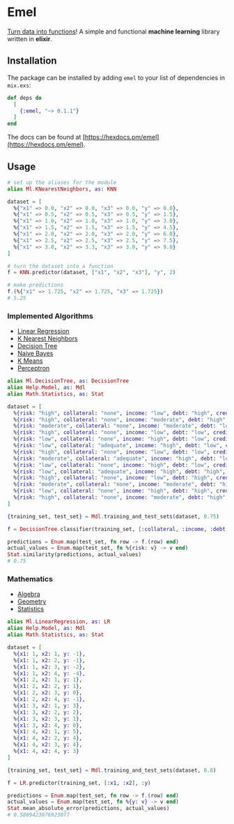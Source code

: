 # Emel

[Turn data into functions](https://github.com/mrdimosthenis/emel)! A simple and functional **machine learning** library written in **elixir**.

## Installation

The package can be installed by adding `emel` to your list of dependencies in `mix.exs`:

```elixir
def deps do
  [
    {:emel, "~> 0.1.1"}
  ]
end
```

The docs can be found at [https://hexdocs.pm/emel](https://hexdocs.pm/emel).

## Usage
  ```elixir
  # set up the aliases for the module
  alias Ml.KNearestNeighbors, as: KNN

  dataset = [
    %{"x1" => 0.0, "x2" => 0.0, "x3" => 0.0, "y" => 0.0},
    %{"x1" => 0.5, "x2" => 0.5, "x3" => 0.5, "y" => 1.5},
    %{"x1" => 1.0, "x2" => 1.0, "x3" => 1.0, "y" => 3.0},
    %{"x1" => 1.5, "x2" => 1.5, "x3" => 1.5, "y" => 4.5},
    %{"x1" => 2.0, "x2" => 2.0, "x3" => 2.0, "y" => 6.0},
    %{"x1" => 2.5, "x2" => 2.5, "x3" => 2.5, "y" => 7.5},
    %{"x1" => 3.0, "x2" => 3.3, "x3" => 3.0, "y" => 9.0}
  ]

  # turn the dataset into a function
  f = KNN.predictor(dataset, ["x1", "x2", "x3"], "y", 2)

  # make predictions
  f.(%{"x1" => 1.725, "x2" => 1.725, "x3" => 1.725})
  # 5.25
  ```

  ### Implemented Algorithms

  * [Linear Regression](https://hexdocs.pm/emel/Ml.LinearRegression.html)
  * [K Nearest Neighbors](https://hexdocs.pm/emel/Ml.KNearestNeighbors.html)
  * [Decision Tree](https://hexdocs.pm/emel/Ml.DecisionTree.html)
  * [Naive Bayes](https://hexdocs.pm/emel/Ml.NaiveBayes.html)
  * [K Means](https://hexdocs.pm/emel/Ml.KMeans.html)
  * [Perceptron](https://hexdocs.pm/emel/Ml.Perceptron.html)

  ```elixir
  alias Ml.DecisionTree, as: DecisionTree
  alias Help.Model, as: Mdl
  alias Math.Statistics, as: Stat

  dataset = [
    %{risk: "high", collateral: "none", income: "low", debt: "high", credit_history: "bad"},
    %{risk: "high", collateral: "none", income: "moderate", debt: "high", credit_history: "unknown"},
    %{risk: "moderate", collateral: "none", income: "moderate", debt: "low", credit_history: "unknown"},
    %{risk: "high", collateral: "none", income: "low", debt: "low", credit_history: "unknown"},
    %{risk: "low", collateral: "none", income: "high", debt: "low", credit_history: "unknown"},
    %{risk: "low", collateral: "adequate", income: "high", debt: "low", credit_history: "unknown"},
    %{risk: "high", collateral: "none", income: "low", debt: "low", credit_history: "bad"},
    %{risk: "moderate", collateral: "adequate", income: "high", debt: "low", credit_history: "bad"},
    %{risk: "low", collateral: "none", income: "high", debt: "low", credit_history: "good"},
    %{risk: "low", collateral: "adequate", income: "high", debt: "high", credit_history: "good"},
    %{risk: "high", collateral: "none", income: "low", debt: "high", credit_history: "good"},
    %{risk: "moderate", collateral: "none", income: "moderate", debt: "high", credit_history: "good"},
    %{risk: "low", collateral: "none", income: "high", debt: "high", credit_history: "good"},
    %{risk: "high", collateral: "none", income: "moderate", debt: "high", credit_history: "bad"}
  ]

  {training_set, test_set} = Mdl.training_and_test_sets(dataset, 0.75)

  f = DecisionTree.classifier(training_set, [:collateral, :income, :debt, :credit_history], :risk)

  predictions = Enum.map(test_set, fn row -> f.(row) end)
  actual_values = Enum.map(test_set, fn %{risk: v} -> v end)
  Stat.similarity(predictions, actual_values)
  # 0.75
  ```

  ### Mathematics

  * [Algebra](https://hexdocs.pm/emel/Math.Algebra.html)
  * [Geometry](https://hexdocs.pm/emel/Math.Geometry.html)
  * [Statistics](https://hexdocs.pm/emel/Math.Statistics.html)

  ```elixir
  alias Ml.LinearRegression, as: LR
  alias Help.Model, as: Mdl
  alias Math.Statistics, as: Stat

  dataset = [
    %{x1: 1, x2: 1, y: -1},
    %{x1: 1, x2: 2, y: -1},
    %{x1: 1, x2: 3, y: -2},
    %{x1: 1, x2: 4, y: -4},
    %{x1: 2, x2: 1, y: 1},
    %{x1: 2, x2: 2, y: 1},
    %{x1: 2, x2: 3, y: 0},
    %{x1: 2, x2: 4, y: -1},
    %{x1: 3, x2: 1, y: 3},
    %{x1: 3, x2: 2, y: 2},
    %{x1: 3, x2: 3, y: 1},
    %{x1: 3, x2: 4, y: 0},
    %{x1: 4, x2: 1, y: 5},
    %{x1: 4, x2: 2, y: 4},
    %{x1: 4, x2: 3, y: 4},
    %{x1: 4, x2: 4, y: 3}
  ]

  {training_set, test_set} = Mdl.training_and_test_sets(dataset, 0.8)

  f = LR.predictor(training_set, [:x1, :x2], :y)

  predictions = Enum.map(test_set, fn row -> f.(row) end)
  actual_values = Enum.map(test_set, fn %{y: v} -> v end)
  Stat.mean_absolute_error(predictions, actual_values)
  # 0.5889423076923077
  ```
 
